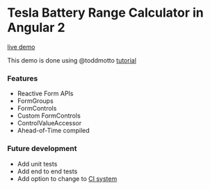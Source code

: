 # Tesla Battery Range Calculator in Angular 2

[live demo](https://belchugov.github.io/angular-tesla-range-calculator/)

This demo is done using @toddmotto [tutorial](https://toddmotto.com/building-tesla-range-calculator-angular-2-reactive-forms) 

### Features

* Reactive Form APIs
* FormGroups
* FormControls
* Custom FormControls
* ControlValueAccessor
* Ahead-of-Time compiled

### Future development

* Add unit tests
* Add end to end tests
* Add option to change to [CI system](https://en.wikipedia.org/wiki/International_System_of_Units)
